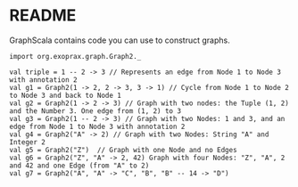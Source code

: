 # README

GraphScala contains code you can use to construct graphs.

    import org.exoprax.graph.Graph2._
    
    val triple = 1 -- 2 -> 3 // Represents an edge from Node 1 to Node 3 with annotation 2
    val g1 = Graph2(1 -> 2, 2 -> 3, 3 -> 1) // Cycle from Node 1 to Node 2 to Node 3 and back to Node 1
    val g2 = Graph2(1 -> 2 -> 3) // Graph with two nodes: the Tuple (1, 2) and the Number 3. One edge from (1, 2) to 3
    val g3 = Graph2(1 -- 2 -> 3) // Graph with two Nodes: 1 and 3, and an edge from Node 1 to Node 3 with annotation 2
    val g4 = Graph2("A" -> 2) // Graph with two Nodes: String "A" and Integer 2
    val g5 = Graph2("Z")  // Graph with one Node and no Edges
    val g6 = Graph2("Z", "A" -> 2, 42) Graph with four Nodes: "Z", "A", 2 and 42 and one Edge (from "A" to 2)
    val g7 = Graph2("A", "A" -> "C", "B", "B" -- 14 -> "D")
